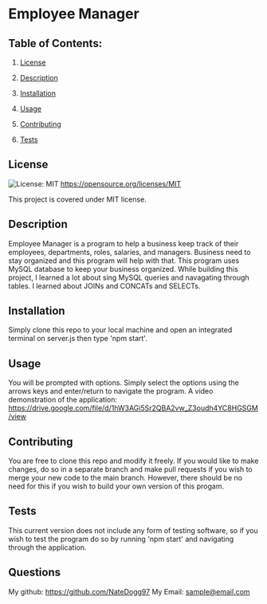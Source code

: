 # Employee Manager

  ## Table of Contents:

  1. [License](#License)

  2. [Description](#Description)

  3. [Installation](#Installation)

  4. [Usage](#Usage)

  5. [Contributing](#Contributing)

  6. [Tests](#Tests)


  ## License

  ![License: MIT](https://img.shields.io/badge/License-MIT-yellow.svg) https://opensource.org/licenses/MIT

  This project is covered under MIT license.

  ## Description

  Employee Manager is a program to help a business keep track of their employees, departments, roles, salaries, and managers. Business need to stay organized and this program will help with that.  This program uses MySQL database to keep your business organized. While building this project, I learned a lot about sing MySQL queries and navagating through tables. I learned about JOINs and CONCATs and SELECTs.

  ## Installation

  Simply clone this repo to your local machine and open an integrated terminal on server.js then type 'npm start'.

  ## Usage

  You will be prompted with options. Simply select the options using the arrows keys and enter/return to navigate the program.
  A video demonstration of the application: https://drive.google.com/file/d/1hW3AGi5Sr2QBA2vw_Z3oudh4YC8HGSGM/view

  ## Contributing

  You are free to clone this repo and modify it freely. If you would like to make changes, do so in a separate branch and make pull requests if you wish to merge your new code to the main branch. However, there should be no need for this if you wish to build your own version of this progam.

  ## Tests

  This current version does not include any form of testing software, so if you wish to test the program do so by running 'npm start' and navigating through the application.

  ## Questions

  My github:
  https://github.com/NateDogg97
  My Email:
  sample@email.com
